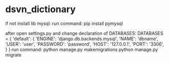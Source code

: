 # dsvn_dictionary
if not install lib mysql:
run command: 
pip install pymysql

after open settings.py and change declaration of DATABASES:
DATABASES = {
    'default': {
        'ENGINE': 'django.db.backends.mysql',
        'NAME': 'dbname',
        'USER': 'user',
        'PASSWORD': 'password',
        'HOST': '127.0.0.1',
        'PORT': '3306',
    }
}
run command:
python manage.py makemigrations 
python manage.py migrate
